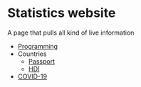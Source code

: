 # Statistics website
A page that pulls all kind of live information
* [Programming](https://www.tiobe.com)
* Countries
    * [Passport](https://www.passportindex.org/)
    * [HDI](https://ourworldindata.org/human-development-index)
* [COVID-19](https://github.com/microsoft/COVID-19-Widget)
